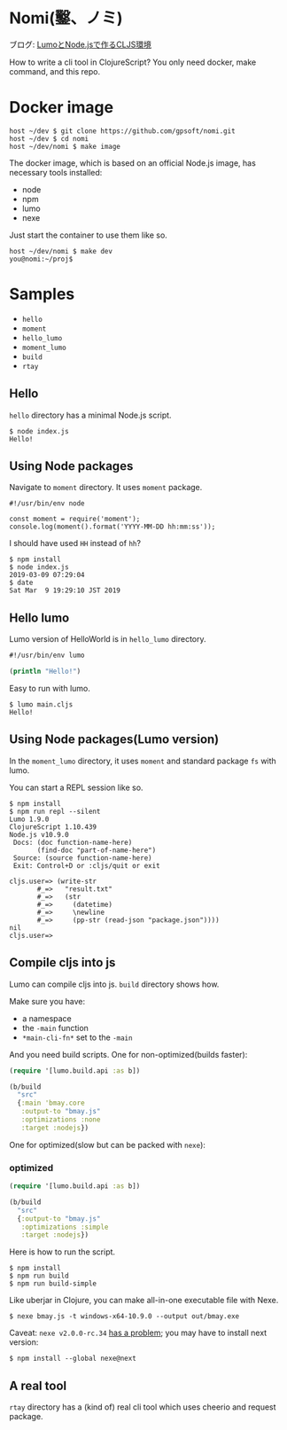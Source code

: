 # Nomi(鑿、ノミ)

ブログ: [LumoとNode.jsで作るCLJS環境](http://gpsoft.dip.jp/gpblog/posts-output/2019-03-09-lumo/)

How to write a cli tool in ClojureScript? You only need docker, make command,  and this repo.

# Docker image

```shell-session
host ~/dev $ git clone https://github.com/gpsoft/nomi.git
host ~/dev $ cd nomi
host ~/dev/nomi $ make image
```

The docker image, which is based on an official Node.js image, has necessary tools installed:

- node
- npm
- lumo
- nexe

Just start the container to use them like so.

```shell-session
host ~/dev/nomi $ make dev
you@nomi:~/proj$
```

# Samples

- `hello`
- `moment`
- `hello_lumo`
- `moment_lumo`
- `build`
- `rtay`

## Hello

`hello` directory has a minimal Node.js script.

```shell-session
$ node index.js
Hello!
```

## Using Node packages

Navigate to `moment` directory. It uses `moment` package.

```
#!/usr/bin/env node

const moment = require('moment');
console.log(moment().format('YYYY-MM-DD hh:mm:ss'));
```

I should have used `HH` instead of `hh`?

```shell-session
$ npm install
$ node index.js
2019-03-09 07:29:04
$ date
Sat Mar  9 19:29:10 JST 2019
```

## Hello lumo

Lumo version of HelloWorld is in `hello_lumo` directory.

```clojure
#!/usr/bin/env lumo

(println "Hello!")
```

Easy to run with lumo.

```shell-session
$ lumo main.cljs
Hello!
```

## Using Node packages(Lumo version)

In the `moment_lumo` directory, it uses `moment` and standard package `fs` with lumo.

You can start a REPL session like so.

```shell-session
$ npm install
$ npm run repl --silent
Lumo 1.9.0
ClojureScript 1.10.439
Node.js v10.9.0
 Docs: (doc function-name-here)
       (find-doc "part-of-name-here")
 Source: (source function-name-here)
 Exit: Control+D or :cljs/quit or exit

cljs.user=> (write-str
       #_=>   "result.txt"
       #_=>   (str
       #_=>     (datetime)
       #_=>     \newline
       #_=>     (pp-str (read-json "package.json"))))
nil
cljs.user=>
```

## Compile cljs into js

Lumo can compile cljs into js. `build` directory shows how.

Make sure you have:

- a namespace
- the `-main` function
- `*main-cli-fn*` set to the `-main`

And you need build scripts. One for non-optimized(builds faster):

```clojure
(require '[lumo.build.api :as b])

(b/build
  "src"
  {:main 'bmay.core
   :output-to "bmay.js"
   :optimizations :none
   :target :nodejs})
```

One for optimized(slow but can be packed with `nexe`):

### optimized

```clojure
(require '[lumo.build.api :as b])

(b/build
  "src"
  {:output-to "bmay.js"
   :optimizations :simple
   :target :nodejs})
```

Here is how to run the script.

```shell-session
$ npm install
$ npm run build
$ npm run build-simple
```

Like uberjar in Clojure, you can make all-in-one executable file with Nexe.

```shell-session
$ nexe bmay.js -t windows-x64-10.9.0 --output out/bmay.exe
```

Caveat: `nexe v2.0.0-rc.34` [has a problem](https://github.com/nexe/nexe/issues/585); you may have to install next version:

```shell-session
$ npm install --global nexe@next
```

## A real tool

`rtay` directory has a (kind of) real cli tool which uses cheerio and request package.

